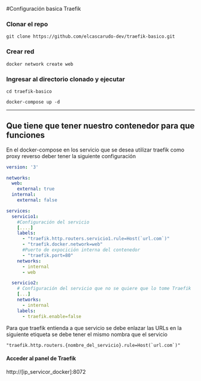 #Configuración basica Traefik


### Clonar el repo 

```
git clone https://github.com/elcascarudo-dev/traefik-basico.git
```

### Crear red

```
docker network create web
```

### Ingresar al directorio clonado y ejecutar

```
cd traefik-basico

docker-compose up -d
```

----------------------------------------------

## Que tiene que tener nuestro contenedor para que funciones

En el docker-compose en los servicio que se desea utilizar traefik como proxy reverso deber tener la siguiente configuración

```yaml
version: '3'

networks:
  web:
    external: true
  internal:
    external: false

services:
  servicio1:
    #Configuración del servicio
    [....]
    labels:
      - "traefik.http.routers.servicio1.rule=Host(`url.com`)"
      - "traefik.docker.network=web"
      #Puerto de expocición interna del contenedor
      - "traefik.port=80"
    networks:
      - internal
      - web

  servicio2:
    # Configuración del servicio que no se quiere que lo tome Traefik
    [...]
    networks:
      - internal
    labels:
      - traefik.enable=false
```

Para que traefik entienda a que servicio se debe enlazar las URLs en la siguiente etiqueta se debe tener el mismo nombra que el servicio

```
"traefik.http.routers.{nombre_del_servicio}.rule=Host(`url.com`)"
```


#### Acceder al panel de Traefik

http://[ip_servicor_docker]:8072